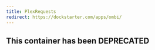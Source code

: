 ```yaml
---
title: PlexRequests
redirect: https://dockstarter.com/apps/ombi/
---
```


## This container has been DEPRECATED
